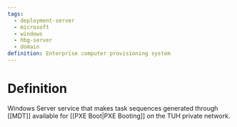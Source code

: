 ```yaml
---
tags:
  - deployment-server
  - microsoft
  - windows
  - hbg-server
  - domain
definition: Enterprise computer provisioning system
---
```

# Definition
Windows Server service that makes task sequences generated through [[MDT]] available for [[PXE Boot|PXE Booting]] on the TUH private network. 